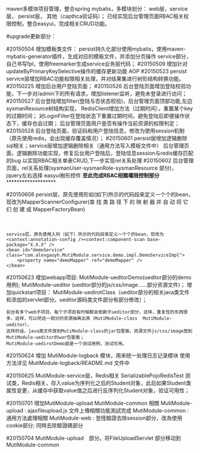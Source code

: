 maven多模块项目管理，整合spring mybatis，多模块划分： web层，service层， persist层， 其他（capthca验证码）；
已经实现后台管理页面RBAC相关权限控制，整合easyui，完成相关CRUD功能。

#upgrade更新部分：

#20150504
	增加模板类文件：
		persist持久化部分使用mybatis，使用maven-mybatis-generator插件，生成对应的模板文件，并添加分页操作
		service部分，自己书写fpl，使用freemarker生成service业务层代码；
#20150509
	增加针对updateByPrimaryKeySelective操作的缓存更新功能 AOP
#20150523
	persist service层增加RBAC功能权限相关处理，并对结果集进行树形结构转换功能。
#20150225
	增加后台用户登陆页面；
#20150526
	后台登陆页面增加登陆校验功能，下一步对/admin下的所有请求，增加listener监听，避免未登录进行访问；
#20150527
	后台登陆增加filter(登陆与否状态校验)，后台管理页面顶部功能,左边sysmanResource树结构实现，
	RedisClient增加方法（过期时间），重置某个key的过期时间；
	对LoginFilter在登陆状态下重置过期时间，避免登陆后即便操作状态下，缓存也会过期；
	后台管理页面用户是否有操作当前资源的权限判定；
#20150528
	后台登陆页面，验证码和用户登陆信息，修改为使用session机制（原先使用redis，会出现缓存覆盖情况）；
#20150601
	persist层增加逻辑删除sql相关；service层增加逻辑删除相关（通用方法写入模板文件中）
	后台管理页面，逻辑删除功能实现，修复后台用户登陆后，登陆信息session与redis缓存匹配的bug
	以实现RBAC相关单表CRUD,下一步实现rel关系处理
#20150602
	后台管理页面，rel关系处理(sysmanUser-sysmanRole-sysmanResource 部分)，
	jquery左右选择 easyui樹形控件
********************************至此完成RBAC相關權限控制部分***************************************************	

#20150608
	persist层，原先使用形如(如下)所示的代码段来定义一个个的bean，现改为MapperScannerConfigurer(查 找 类 路 径 下 的 映 射 器 并 自 动 将 它 们 创 建 成 MapperFactoryBean)
	<bean id="demoMapper" class="org.mybatis.spring.mapper.MapperFactoryBean">  
        <property name="sqlSessionFactory" ref="sqlSessionFactory" />  
        <property name="mapperInterface" value="com.alexgaoyh.MutiModule.persist.demo.DemoMapper" />  
	</bean>
	
	service层，原先使用入刑（如下）所示的代码段来定义一个个的bean，现改为<context:annotation-config /><context:component-scan base-package="X.X.X" />
	<bean id="demoService" class="com.alexgaoyh.MutiModule.service.demo.impl.DemoServiceImpl">
		<property name="demoMapper" ref="demoMapper" />
	</bean>	  
	
#20150623
	增加webapp项目: 
		MutiModule-ueditorDemo(ueditor部分的demo用例);
		MutiModule-ueditor	  (ueditor部分的js/css/image……部分资源文件)；
	增加quickstart项目：
		MutiModule-uedirotClass（ueditor部分的相关java类文件和添加的servlet部分。ueditor源码类文件部分有部分修改）；
		
	前台有多个web子项目，每个子项目有时候都会依赖于ueditor部分，这样，重复性的东西很多，这样，可以吧这一部分的资源抽离出来（MutiModule-class  MutiModule-ueditor），
	这样的话，java类文件放到MutiModule-class的jar包里面，资源文件js/css/image放到MutiModule-ueditor的war包里面；
	MutiModule-uedirotDemo就是一个测试用例，测试可用。
	
#20150624
	增加 MutiModule-logback 模块，用来统一处理日志记录模块
	使用方法详见  MutiModule-logback/README.md 文件中
	
#20150625
	MutiModule-service层，Redis相关
	SerializablePojoRedisTest 测试类，Redis相关，存入value为序列化之后的Student对象，此后如果Student类属性变更，从缓存中获取value值之后进行反序列化Student对象，验证可用性；

#20150701
	增加MutiModule-upload MutiModule-common 相關
	MutiModule-upload : ajaxfileupload.js 文件上傳相關功能測試完成
	MutiModule-common : 通用方法處理相關
	MutiModule-web : 登陸驗證去除session部分，改為使用cookie部分;	同時去除驗證碼部分	
	
#20150704
	MutiModule-upload　部分。将FileUploadServlet 部分移动到MutiModule-common 